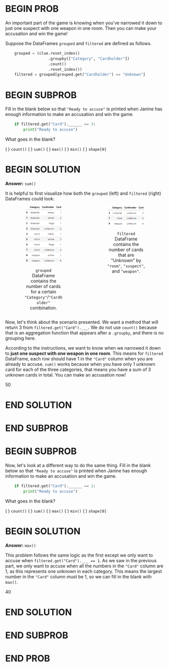 # BEGIN PROB

An important part of the game is knowing when you've narrowed it down to
just one suspect with one weapon in one room. Then you can make your
accusation and win the game!

Suppose the DataFrames `grouped` and `filtered` are defined as follows.
```py
    grouped = (clue.reset_index()
                   .groupby(["Category", "Cardholder"])
                   .count()
                   .reset_index())
    filtered = grouped[grouped.get("Cardholder") == "Unknown"]
```
# BEGIN SUBPROB

Fill in the blank below so that `"Ready to accuse"` is printed when
Janine has enough information to make an accusation and win the game.

```py
    if filtered.get("Card").______ == 3:
        print("Ready to accuse")
```

What goes in the blank?

( ) `count()` 
( ) `sum()` 
( ) `max()` 
( ) `min()` 
( ) `shape[0]`

# BEGIN SOLUTION

**Answer:** `sum()`

It is helpful to first visualize how both the `grouped` (left) and `filtered` (right) DataFrames could look:


<center>
<div style="display: flex;">
    <div style="flex: 1; margin-right: 10px;">
        <img src="../../assets/images/wi24-midterm/grouped.png" alt="Image 1" style="width: 50%;">
        <p style="max-width: 50%; overflow: hidden; text-overflow: ellipsis;"><code>grouped</code> DataFrame contains the number of cards for a certain <code>"Category"</code>/<code>"Cardholder"</code> combination.</p>
    </div>
    <div style="flex: 1; margin-left: 10px;">
        <img src="../../assets/images/wi24-midterm/filter.png" alt="Image 2" style="width: 50%;">
        <p style="max-width: 50%; overflow: hidden; text-overflow: ellipsis;"><code>filtered</code> DataFrame contains the number of cards that are "Unknown" by <code>"room"</code>, <code>"suspect"</code>, and <code>"weapon"</code>.</p>
    </div>
</div>
</center>


Now, let's think about the scenario presented. We want a method that will return 3 from `filtered.get("Card").___`. We do not use `count()` because that is an aggregation function that appears after a `.groupby`, and there is no grouping here. 

According to the instructions, we want to know when we narrowed it down to **just one suspect with one weapon in one room**. This means for `filtered` DataFrame, each row should have 1 in the `"Card"` column when you are already to accuse. `sum()` works because when you have only 1 unknown card for each of the three categories, that means you have a sum of 3 unknown cards in total. You can make an accusation now! 

<average>50</average>

# END SOLUTION

# END SUBPROB

# BEGIN SUBPROB

Now, let's look at a different way to do the same thing. Fill in the
blank below so that `"Ready to accuse"` is printed when Janine has
enough information to make an accusation and win the game.

```py
    if filtered.get("Card").______ == 1:
        print("Ready to accuse")
```

What goes in the blank?

( ) `count()` 
( ) `sum()` 
( ) `max()` 
( ) `min()` 
( ) `shape[0]`

# BEGIN SOLUTION

**Answer:** `max()`

This problem follows the same logic as the first except we only want to accuse when `filtered.get("Card").___ == 1`. As we saw in the previous part, we only want to accuse when all the numbers in the `"Card"` column are 1, as this represents one unknown in each category. This means the largest number in the `"Card"` column must be 1, so we can fill in the blank with `max()`.

<average>40</average>

# END SOLUTION

# END SUBPROB

# END PROB
